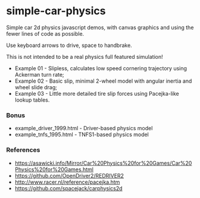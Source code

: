 # simple-car-physics

Simple car 2d physics javascript demos, with canvas graphics and using the fewer lines of code as possible.

Use keyboard arrows to drive, space to handbrake.

This is not intended to be a real physics full featured simulation!

* Example 01 - Slipless, calculates low speed cornering trajectory using Ackerman turn rate;
* Example 02 - Basic slip, minimal 2-wheel model with angular inertia and wheel slide drag;
* Example 03 - Little more detailed tire slip forces using Pacejka-like lookup tables.

### Bonus
* example_driver_1999.html - Driver-based physics model
* example_tnfs_1995.html - TNFS1-based physics model

### References
* https://asawicki.info/Mirror/Car%20Physics%20for%20Games/Car%20Physics%20for%20Games.html
* https://github.com/OpenDriver2/REDRIVER2
* http://www.racer.nl/reference/pacejka.htm
* https://github.com/spacejack/carphysics2d

